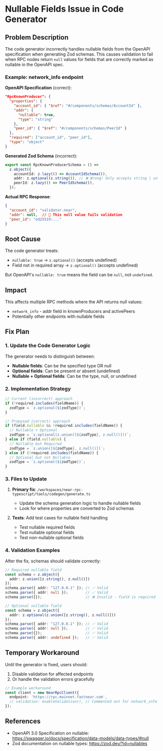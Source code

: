 # Nullable Fields Issue in Code Generator

## Problem Description

The code generator incorrectly handles nullable fields from the OpenAPI specification when generating Zod schemas. This causes validation to fail when RPC nodes return `null` values for fields that are correctly marked as nullable in the OpenAPI spec.

### Example: network_info endpoint

**OpenAPI Specification** (correct):
```json
"RpcKnownProducer": {
  "properties": {
    "account_id": { "$ref": "#/components/schemas/AccountId" },
    "addr": {
      "nullable": true,
      "type": "string"
    },
    "peer_id": { "$ref": "#/components/schemas/PeerId" }
  },
  "required": ["account_id", "peer_id"],
  "type": "object"
}
```

**Generated Zod Schema** (incorrect):
```typescript
export const RpcKnownProducerSchema = () =>
  z.object({
    accountId: z.lazy(() => AccountIdSchema()),
    addr: z.optional(z.string()), // ❌ Wrong! Only accepts string | undefined
    peerId: z.lazy(() => PeerIdSchema()),
  });
```

**Actual RPC Response**:
```json
{
  "account_id": "validator.near",
  "addr": null,  // 🚨 This null value fails validation
  "peer_id": "ed25519:..."
}
```

## Root Cause

The code generator treats:
- `nullable: true` → `z.optional()` (accepts undefined)
- Field not in required array → `z.optional()` (accepts undefined)

But OpenAPI's `nullable: true` means the field can be `null`, not `undefined`.

## Impact

This affects multiple RPC methods where the API returns null values:
- `network_info` - addr field in knownProducers and activePeers
- Potentially other endpoints with nullable fields

## Fix Plan

### 1. Update the Code Generator Logic

The generator needs to distinguish between:
- **Nullable fields**: Can be the specified type OR null
- **Optional fields**: Can be present or absent (undefined)
- **Nullable + Optional fields**: Can be the type, null, or undefined

### 2. Implementation Strategy

```typescript
// Current (incorrect) approach
if (!required.includes(fieldName)) {
  zodType = `z.optional(${zodType})`;
}

// Proposed (correct) approach
if (field.nullable && !required.includes(fieldName)) {
  // Nullable + Optional
  zodType = `z.optional(z.union([${zodType}, z.null()]))`;
} else if (field.nullable) {
  // Nullable but Required
  zodType = `z.union([${zodType}, z.null()])`;
} else if (!required.includes(fieldName)) {
  // Optional but not Nullable
  zodType = `z.optional(${zodType})`;
}
```

### 3. Files to Update

1. **Primary fix**: `/workspaces/near-rpc-typescript/tools/codegen/generate.ts`
   - Update the schema generation logic to handle nullable fields
   - Look for where properties are converted to Zod schemas

2. **Tests**: Add test cases for nullable field handling
   - Test nullable required fields
   - Test nullable optional fields
   - Test non-nullable optional fields

### 4. Validation Examples

After the fix, schemas should validate correctly:

```typescript
// Required nullable field
const schema = z.object({
  addr: z.union([z.string(), z.null()])
});
schema.parse({ addr: "127.0.0.1" }); // ✅ Valid
schema.parse({ addr: null });        // ✅ Valid
schema.parse({});                    // ❌ Invalid - field is required

// Optional nullable field
const schema = z.object({
  addr: z.optional(z.union([z.string(), z.null()]))
});
schema.parse({ addr: "127.0.0.1" }); // ✅ Valid
schema.parse({ addr: null });        // ✅ Valid
schema.parse({});                    // ✅ Valid
schema.parse({ addr: undefined });   // ✅ Valid
```

## Temporary Workaround

Until the generator is fixed, users should:
1. Disable validation for affected endpoints
2. Or handle the validation errors gracefully

```typescript
// Example workaround
const client = new NearRpcClient({
  endpoint: 'https://rpc.mainnet.fastnear.com',
  // validation: enableValidation(), // Commented out for network_info
});
```

## References

- OpenAPI 3.0 Specification on nullable: https://swagger.io/docs/specification/data-models/data-types/#null
- Zod documentation on nullable types: https://zod.dev/?id=nullables